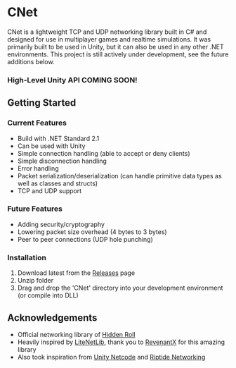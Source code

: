 # CNet

CNet is a lightweight TCP and UDP networking library built in C# and designed for use in multiplayer games and realtime simulations. It was primarily built to be used in Unity, but it can also be used in any other .NET environments. This project is still actively under development, see the future additions below.

### High-Level Unity API COMING SOON!

## Getting Started

### Current Features
- Build with .NET Standard 2.1
- Can be used with Unity
- Simple connection handling (able to accept or deny clients)
- Simple disconnection handling
- Error handling
- Packet serialization/deserialization (can handle primitive data types as well as classes and structs)
- TCP and UDP support

### Future Features
- Adding security/cryptography
- Lowering packet size overhead (4 bytes to 3 bytes)
- Peer to peer connections (UDP hole punching)

### Installation
1. Download latest from the [Releases](https://github.com/Monstroe/CNet/releases) page
2. Unzip folder
3. Drag and drop the 'CNet' directory into your development environment (or compile into DLL)

## Acknowledgements
- Official networking library of [Hidden Roll](https://hiddenroll.com/)
- Heavily inspired by [LiteNetLib](https://github.com/RevenantX/LiteNetLib), thank you to [RevenantX](https://github.com/) for this amazing library
- Also took inspiration from [Unity Netcode](https://docs-multiplayer.unity3d.com/netcode/current/about/) and [Riptide Networking](https://github.com/RiptideNetworking/Riptide)
